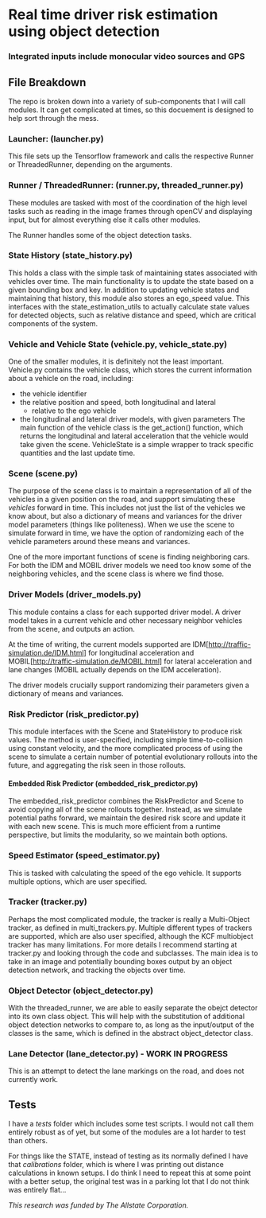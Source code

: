# Real time driver risk estimation using object detection
### Integrated inputs include monocular video sources and GPS

## File Breakdown
The repo is broken down into a variety of sub-components that I will call modules. It can get complicated at times, so this docuement is designed to help sort through the mess.

### Launcher: (launcher.py)
This file sets up the Tensorflow framework and calls the respective Runner or ThreadedRunner, depending on the arguments.

### Runner / ThreadedRunner: (runner.py, threaded_runner.py)
These modules are tasked with most of the coordination of the high level tasks such as reading in the image frames through openCV and displaying input, but for almost everything else it calls other modules.

The Runner handles some of the object detection tasks.

### State History (state_history.py)
This holds a class with the simple task of maintaining states associated with vehicles over time.
The main functionality is to update the state based on a given bounding box and key.
In addition to updating vehicle states and maintaining that history, this module also stores an ego_speed value.
This interfaces with the state_estimation_utils to actually calculate state values for detected objects, such as relative distance and speed, which are critical components of the system.

### Vehicle and Vehicle State (vehicle.py, vehicle_state.py)
One of the smaller modules, it is definitely not the least important.
Vehicle.py contains the vehicle class, which stores the current information about a vehicle on the road, including:
* the vehicle identifier
* the relative position and speed, both longitudinal and lateral
    - relative to the ego vehicle
* the longitudinal and lateral driver models, with given parameters
The main function of the vehicle class is the get_action() function, which returns the longitudinal and lateral acceleration that the vehicle would take given the scene.
VehicleState is a simple wrapper to track specific quantities and the last update time.

### Scene (scene.py)
The purpose of the scene class is to maintain a representation of all of the vehicles in a given position on the road, and support simulating these *vehicles* forward in time.
This includes not just the list of the vehicles we know about, but also a dictionary of means and variances for the driver model parameters (things like politeness).
When we use the scene to simulate forward in time, we have the option of randomizing each of the vehicle parameters around these means and variances.

One of the more important functions of scene is finding neighboring cars. For both the IDM and MOBIL driver models we need too know some of the neighboring vehicles, and the scene class is where we find those.

### Driver Models (driver_models.py)
This module contains a class for each supported driver model.
A driver model takes in a current vehicle and other necessary neighbor vehicles from the scene, and outputs an action.

At the time of writing, the current models supported are IDM[http://traffic-simulation.de/IDM.html] for longitudinal acceleration and MOBIL[http://traffic-simulation.de/MOBIL.html] for lateral acceleration and lane changes (MOBIL actually depends on the IDM acceleration).

The driver models crucially support randomizing their parameters given a dictionary of means and variances.

### Risk Predictor (risk_predictor.py)
This module interfaces with the Scene and StateHistory to produce risk values. The method is user-specified, including simple time-to-collision using constant velocity, and the more complicated process of using the scene to simulate a certain number of potential evolutionary rollouts into the future, and aggregating the risk seen in those rollouts.

#### Embedded Risk Predictor (embedded_risk_predictor.py)
The embedded_risk_predictor combines the RiskPredictor and Scene to avoid copying all of the scene rollouts together. Instead, as we simulate potential paths forward, we maintain the desired risk score and update it with each new scene. This is much more efficient from a runtime perspective, but limits the modularity, so we maintain both options.

### Speed Estimator (speed_estimator.py)
This is tasked with calculating the speed of the ego vehicle. It supports multiple options, which are user specified.

### Tracker (tracker.py)
Perhaps the most complicated module, the tracker is really a Multi-Object tracker, as defined in multi_trackers.py.
Multiple different types of trackers are supported, which are also user specified, although the KCF multiobject tracker has many limitations.
For more details I recommend starting at tracker.py and looking through the code and subclasses.
The main idea is to take in an image and potentially bounding boxes output by an object detection network, and tracking the objects over time.

### Object Detector (object_detector.py)
With the threaded_runner, we are able to easily separate the obejct detector into its own class object.
This will help with the substitution of additional object detection networks to compare to, as long as the input/output of the classes is the same, which is defined in the abstract object_detector class.

### Lane Detector (lane_detector.py) - WORK IN PROGRESS
This is an attempt to detect the lane markings on the road, and does not currently work.


## Tests
I have a *tests* folder which includes some test scripts. I would not call them entirely robust as of yet, but some of the modules are a lot harder to test than others.

For things like the STATE, instead of testing as its normally defined I have that *calibrations* folder, which is where I was printing out distance calculations in known setups. I do think I need to repeat this at some point with a better setup, the original test was in a parking lot that I do not think was entirely flat...


*This research was funded by The Allstate Corporation.*
